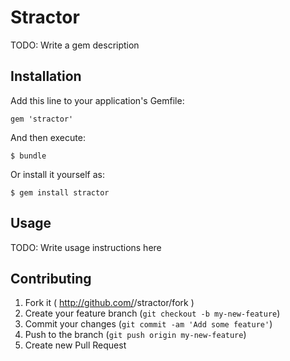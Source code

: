 # Stractor

TODO: Write a gem description

## Installation

Add this line to your application's Gemfile:

    gem 'stractor'

And then execute:

    $ bundle

Or install it yourself as:

    $ gem install stractor

## Usage

TODO: Write usage instructions here

## Contributing

1. Fork it ( http://github.com/<my-github-username>/stractor/fork )
2. Create your feature branch (`git checkout -b my-new-feature`)
3. Commit your changes (`git commit -am 'Add some feature'`)
4. Push to the branch (`git push origin my-new-feature`)
5. Create new Pull Request
